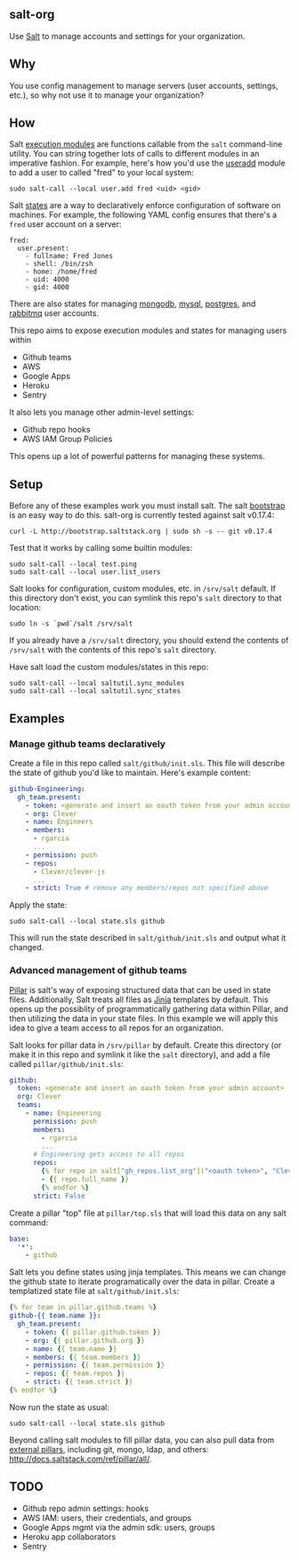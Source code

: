 ## salt-org

Use [Salt](http://www.saltstack.com) to manage accounts and settings for your organization.

## Why

You use config management to manage servers (user accounts, settings, etc.), so why not use it to manage your organization?

## How

Salt [execution modules](http://docs.saltstack.com/ref/modules/) are functions callable from the `salt` command-line utility.
You can string together lots of calls to different modules in an imperative fashion.
For example, here's how you'd use the [useradd](http://docs.saltstack.com/ref/modules/all/salt.modules.useradd.html#module-salt.modules.useradd) module to add a user to called "fred" to your local system:

```
sudo salt-call --local user.add fred <uid> <gid>
```

Salt [states](http://docs.saltstack.com/ref/states/) are a way to declaratively enforce configuration of software on machines.
For example, the following YAML config ensures that there's a `fred` user account on a server:

```
fred:
  user.present:
    - fullname: Fred Jones
    - shell: /bin/zsh
    - home: /home/fred
    - uid: 4000
    - gid: 4000
```

There are also states for managing [mongodb](http://docs.saltstack.com/ref/states/all/salt.states.mongodb_user.html), [mysql](http://docs.saltstack.com/ref/states/all/salt.states.mysql_user.html), [postgres](http://docs.saltstack.com/ref/states/all/salt.states.postgres_user.html), and [rabbitmq](http://docs.saltstack.com/ref/states/all/salt.states.rabbitmq_user.html) user accounts.

This repo aims to expose execution modules and states for managing users within

* Github teams
* AWS
* Google Apps
* Heroku
* Sentry

It also lets you manage other admin-level settings:

* Github repo hooks
* AWS IAM Group Policies

This opens up a lot of powerful patterns for managing these systems.

## Setup

Before any of these examples work you must install salt.
The salt [bootstrap](https://github.com/saltstack/salt-bootstrap) is an easy way to do this.
salt-org is currently tested against salt v0.17.4:

```
curl -L http://bootstrap.saltstack.org | sudo sh -s -- git v0.17.4
```

Test that it works by calling some builtin modules:

```
sudo salt-call --local test.ping
sudo salt-call --local user.list_users
```

Salt looks for configuration, custom modules, etc. in `/srv/salt` default.
If this directory don't exist, you can symlink this repo's `salt` directory to that location:

```
sudo ln -s `pwd`/salt /srv/salt
```

If you already have a `/srv/salt` directory, you should extend the contents of `/srv/salt` with the contents of this repo's `salt` directory.

Have salt load the custom modules/states in this repo:

```
sudo salt-call --local saltutil.sync_modules
sudo salt-call --local saltutil.sync_states
```

## Examples

### Manage github teams declaratively

Create a file in this repo called `salt/github/init.sls`.
This file will describe the state of github you'd like to maintain.
Here's example content:

```yaml
github-Engineering:
  gh_team.present:
    - token: <generate and insert an oauth token from your admin account>
    - org: Clever
    - name: Engineers
    - members:
      - rgarcia
      ...
    - permission: push
    - repos:
      - Clever/clever-js
      ...
    - strict: True # remove any members/repos not specified above
```

Apply the state:

```
sudo salt-call --local state.sls github
```

This will run the state described in `salt/github/init.sls` and output what it changed.

### Advanced management of github teams

[Pillar](http://salt.readthedocs.org/en/latest/topics/pillar/) is salt's way of exposing structured data that can be used in state files.
Additionally, Salt treats all files as [Jinja](http://jinja.pocoo.org/docs/) templates by default.
This opens up the possiblity of programmatically gathering data within Pillar, and then utilizing the data in your state files.
In this example we will apply this idea to give a team access to all repos for an organization.

Salt looks for pillar data in `/srv/pillar` by default.
Create this directory (or make it in this repo and symlink it like the `salt` directory), and add a file called `pillar/github/init.sls`:

```yaml
github:
  token: <generate and insert an oauth token from your admin account>
  org: Clever
  teams:
    - name: Engineering
      permission: push
      members:
        - rgarcia
        ...
      # Engineering gets access to all repos
      repos:
        {% for repo in salt["gh_repos.list_org"]("<oauth token>", "Clever") %}
        - {{ repo.full_name }}
        {% endfor %}
      strict: False
```

Create a pillar "top" file at `pillar/top.sls` that will load this data on any salt command:

```yaml
base:
  '*':
    - github
```

Salt lets you define states using jinja templates.
This means we can change the github state to iterate programatically over the data in pillar.
Create a templatized state file at `salt/github/init.sls`:

```yaml
{% for team in pillar.github.teams %}
github-{{ team.name }}:
  gh_team.present:
    - token: {{ pillar.github.token }}
    - org: {{ pillar.github.org }}
    - name: {{ team.name }}
    - members: {{ team.members }}
    - permission: {{ team.permission }}
    - repos: {{ team.repos }}
    - strict: {{ team.strict }}
{% endfor %}
```

Now run the state as usual:

```
sudo salt-call --local state.sls github
```

Beyond calling salt modules to fill pillar data, you can also pull data from [external pillars](https://salt.readthedocs.org/en/latest/topics/development/external_pillars.html), including git, mongo, ldap, and others: http://docs.saltstack.com/ref/pillar/all/.

## TODO

- Github repo admin settings: hooks
- AWS IAM: users, their credentials, and groups
- Google Apps mgmt via the admin sdk: users, groups
- Heroku app collaborators
- Sentry

